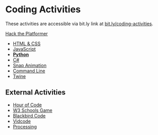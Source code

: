 # Coding Activities
These activities are accessible via bit.ly link at [bit.ly/coding-activities](https://bit.ly/coding-activities).

[Hack the Platformer](Exhibition/ActivityInstructions.md)

- [HTML & CSS](HtmlCssLesson.md)
- [JavaScript](JavaScriptLesson.md)
- **[Python](PythonLesson/TurtleCodeAlong.md)**
- [C#](CSharpLessons/StudentDesc.md)
- [Snap Animation](SnapAnimationLesson/StudentDesc.md)
- [Command Line](https://github.com/hytechclub/web-201/tree/master/CommandLine)
- [Twine](TwineLesson/TwineLesson.md)

## External Activities

- [Hour of Code](https://hourofcode.com/us/learn)
- [W3 Schools Game](https://www.w3schools.com/codegame/index.html)
- [Blackbird Code](https://app.blackbirdcode.com/hoc.php)
- [Vidcode](https://www.vidcode.com/)
- [Processing](https://hello.processing.org/)
